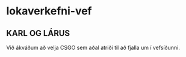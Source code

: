 # lokaverkefni-vef
## KARL OG LÁRUS

Við ákváðum að velja CSGO sem aðal atriði til að fjalla um í vefsíðunni.
